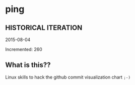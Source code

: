 # ping

## HISTORICAL ITERATION
2015-08-04

Incremented: 260

## What is this?? 
Linux skills to hack the github commit visualization chart `;-)`
